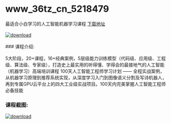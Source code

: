 # www_36tz_cn_5218479
最适合小白学习的人工智能机器学习课程
[下载地址](http://www.36tz.cn/article/5218479 "下载地址")
<br/></br>[![download](http://36tz.cn/muke_img/2021_02_1-55-300x130.png "下载地址")](http://www.36tz.cn/article/5218479 "下载地址")
<br/></br>### 课程介绍:<br/></br>5大阶段，20+课程，16+经典案例，5层级能力训练模型（代码级、应用级、工程级、算法级、专家级），打造史上最实用的听得懂、学得会的最接地气的人工智能（机器学习）高端培训课程
100天人工智能工程师学习计划 —— 全程实战案例，从机器学习原理到推荐系统实现，从深度学习入门到图像语义分割及写诗机器人，再到专属GPU云平台上的四大工业级实战项目。100天内完美掌握人工智能工程师必备技能

### 课程截图:
[![download](http://36tz.cn/muke_img/2021_02_2-59.png "下载地址")](http://www.36tz.cn/article/5218479 "下载地址")
